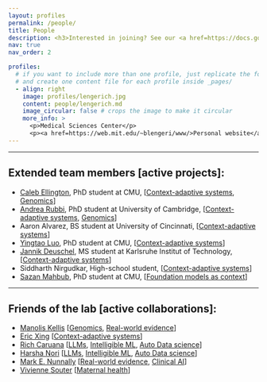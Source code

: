 ```yaml
---
layout: profiles
permalink: /people/
title: People
description: <h3>Interested in joining? See our <a href=https://docs.google.com/document/d/1BB7WrFH0W7Bg8biU7tH_HLGGAWvx0f87jfhJf1SaBOo>open positions here</a>, and <a href=https://docs.google.com/forms/d/e/1FAIpQLSctsfvSMoNk9YnCYSGWTYE2he-dR3lpD9QOmQaRtCvwH3X7Hg/viewform>Apply here</a>.</h3>
nav: true
nav_order: 2

profiles:
  # if you want to include more than one profile, just replicate the following block
  # and create one content file for each profile inside _pages/
  - align: right
    image: profiles/lengerich.jpg
    content: people/lengerich.md
    image_circular: false # crops the image to make it circular
    more_info: >
      <p>Medical Sciences Center</p>
      <p><a href=https://web.mit.edu/~blengeri/www/>Personal website</a></p>
---
```


---

## Extended team members [active projects]:

- [Caleb Ellington](https://cnellington.github.io/), PhD student at CMU, [[Context-adaptive systems](/projects/1_contextualized), [Genomics](/projects/5_genomics)]
- [Andrea Rubbi](https://andrearubbi.com/), PhD student at University of Cambridge, [[Context-adaptive systems](/projects/1_contextualized), [Genomics](/projects/5_genomics)]
- Aaron Alvarez, BS student at University of Cincinnati, [[Context-adaptive systems](/projects/1_contextualized)]
- [Yingtao Luo](https://yingtaoluo.github.io/), PhD student at CMU, [[Context-adaptive systems](/projects/1_contextualized)]
- [Jannik Deuschel](https://scholar.google.com/citations?user=eGUxrfQAAAAJ), MS student at Karlsruhe Institut of Technology, [[Context-adaptive systems](/projects/1_contextualized)]
- Siddharth Nirgudkar, High-school student, [[Context-adaptive systems](/projects/1_contextualized)]
- [Sazan Mahbub](https://github.com/Sazan-Mahbub), PhD student at CMU, [[Foundation models as context](/projects/2_foundation_models)]

---

## Friends of the lab [active collaborations]:

- [Manolis Kellis](https://compbio.mit.edu/) [[Genomics](/projects/5_genomics), [Real-world evidence](/projects/7_rwe/)]
- [Eric Xing](https://www.cs.cmu.edu/~epxing) [[Context-adaptive systems](/projects/1_contextualized)]
- [Rich Caruana](https://www.microsoft.com/en-us/research/people/rcaruana/) [[LLMs](/projects/2_foundation_models/), [Intelligible ML](/projects/3_interpretable/), [Auto Data science](/projects/4_data_science)]
- [Harsha Nori](https://www.microsoft.com/en-us/research/people/hanori/) [[LLMs](/projects/2_foundation_models/), [Intelligible ML](/projects/3_interpretable/), [Auto Data science](/projects/4_data_science)]
- [Mark E. Nunnally](https://nyulangone.org/doctors/1144385360/mark-e-nunnally) [[Real-world evidence](/projects/7_rwe), [Clinical AI](/projects/6_clinical_ai)]
- [Vivienne Souter](https://www.qualityhealth.org/obcoap/leadership/) [[Maternal health](/projects/8_smm)]
